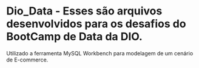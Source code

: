 # Dio_Data - Esses são arquivos desenvolvidos para os desafios do BootCamp de Data da DIO.
Utilizado a ferramenta MySQL Workbench para modelagem de um cenário de E-commerce.
